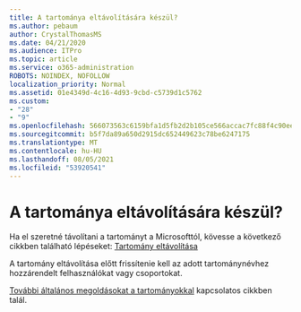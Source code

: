 ```yaml
---
title: A tartománya eltávolítására készül?
ms.author: pebaum
author: CrystalThomasMS
ms.date: 04/21/2020
ms.audience: ITPro
ms.topic: article
ms.service: o365-administration
ROBOTS: NOINDEX, NOFOLLOW
localization_priority: Normal
ms.assetid: 01e4349d-4c16-4d93-9cbd-c5739d1c5762
ms.custom:
- "28"
- "9"
ms.openlocfilehash: 566073563c6159bfa1d5fb2d2b105ce566accac7fc88f4c90ee1d8d41bbd061e
ms.sourcegitcommit: b5f7da89a650d2915dc652449623c78be6247175
ms.translationtype: MT
ms.contentlocale: hu-HU
ms.lasthandoff: 08/05/2021
ms.locfileid: "53920541"
---
```

# <a name="trying-to-remove-your-domain"></a>A tartománya eltávolítására készül?

Ha el szeretné távolítani a tartományt a Microsofttól, kövesse a következő cikkben található lépéseket: [Tartomány eltávolítása](https://docs.microsoft.com/microsoft-365/admin/get-help-with-domains/remove-a-domain)
  
A tartomány eltávolítása előtt frissítenie kell az adott tartománynévhez hozzárendelt felhasználókat vagy csoportokat.
  
[További általános megoldásokat a tartományokkal](https://docs.microsoft.com/microsoft-365/admin/get-help-with-domains/create-dns-records-at-any-dns-hosting-provider) kapcsolatos cikkben talál.
  